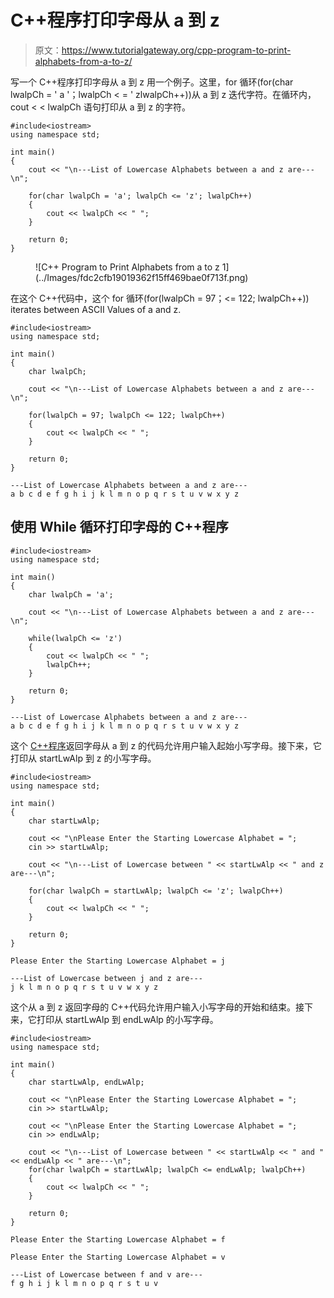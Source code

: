 # C++程序打印字母从 a 到 z

> 原文：<https://www.tutorialgateway.org/cpp-program-to-print-alphabets-from-a-to-z/>

写一个 C++程序打印字母从 a 到 z 用一个例子。这里，for 循环(for(char lwalpCh = ' a '；lwalpCh < = ' zlwalpCh++))从 a 到 z 迭代字符。在循环内，cout < < lwalpCh 语句打印从 a 到 z 的字符。

```
#include<iostream>
using namespace std;

int main()
{
	cout << "\n---List of Lowercase Alphabets between a and z are---\n";

	for(char lwalpCh = 'a'; lwalpCh <= 'z'; lwalpCh++)
	{
		cout << lwalpCh << " ";
	}

	return 0;
}
```

<figure class="wp-block-image size-large">![C++ Program to Print Alphabets from a to z 1](../Images/fdc2cfb19019362f15ff469bae0f713f.png)</figure>

在这个 C++代码中，这个 for 循环(for(lwalpCh = 97；<= 122; lwalpCh++)) iterates between ASCII Values of a and z.

```
#include<iostream>
using namespace std;

int main()
{
	char lwalpCh;

	cout << "\n---List of Lowercase Alphabets between a and z are---\n";

	for(lwalpCh = 97; lwalpCh <= 122; lwalpCh++)
	{
		cout << lwalpCh << " ";
	}

	return 0;
}
```

```
---List of Lowercase Alphabets between a and z are---
a b c d e f g h i j k l m n o p q r s t u v w x y z 
```

## 使用 While 循环打印字母的 C++程序

```
#include<iostream>
using namespace std;

int main()
{
	char lwalpCh = 'a'; 

	cout << "\n---List of Lowercase Alphabets between a and z are---\n";

	while(lwalpCh <= 'z')
	{
		cout << lwalpCh << " ";
		lwalpCh++;
	}

	return 0;
}
```

```
---List of Lowercase Alphabets between a and z are---
a b c d e f g h i j k l m n o p q r s t u v w x y z 
```

这个 [C++程序](https://www.tutorialgateway.org/cpp-programs/)返回字母从 a 到 z 的代码允许用户输入起始小写字母。接下来，它打印从 startLwAlp 到 z 的小写字母。

```
#include<iostream>
using namespace std;

int main()
{
	char startLwAlp;

	cout << "\nPlease Enter the Starting Lowercase Alphabet = ";
	cin >> startLwAlp;

	cout << "\n---List of Lowercase between " << startLwAlp << " and z are---\n";

	for(char lwalpCh = startLwAlp; lwalpCh <= 'z'; lwalpCh++)
	{
		cout << lwalpCh << " ";
	}

	return 0;
}
```

```
Please Enter the Starting Lowercase Alphabet = j

---List of Lowercase between j and z are---
j k l m n o p q r s t u v w x y z 
```

这个从 a 到 z 返回字母的 C++代码允许用户输入小写字母的开始和结束。接下来，它打印从 startLwAlp 到 endLwAlp 的小写字母。

```
#include<iostream>
using namespace std;

int main()
{
	char startLwAlp, endLwAlp;

	cout << "\nPlease Enter the Starting Lowercase Alphabet = ";
	cin >> startLwAlp;

	cout << "\nPlease Enter the Starting Lowercase Alphabet = ";
	cin >> endLwAlp;

	cout << "\n---List of Lowercase between " << startLwAlp << " and " << endLwAlp << " are---\n";	
	for(char lwalpCh = startLwAlp; lwalpCh <= endLwAlp; lwalpCh++)
	{
		cout << lwalpCh << " ";
	}

	return 0;
}
```

```
Please Enter the Starting Lowercase Alphabet = f

Please Enter the Starting Lowercase Alphabet = v

---List of Lowercase between f and v are---
f g h i j k l m n o p q r s t u v 
```